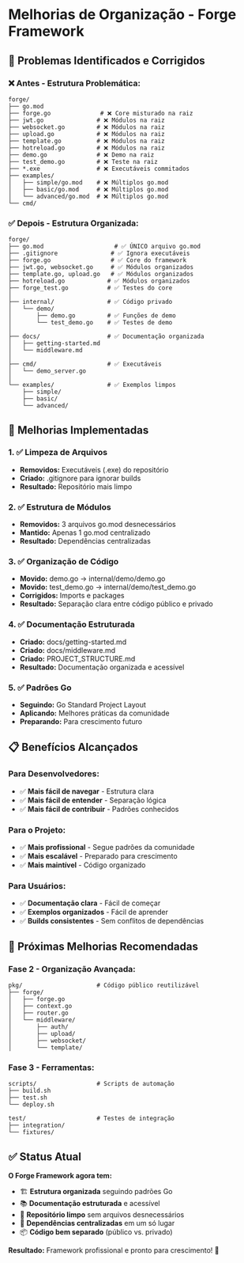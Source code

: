 # Melhorias de Organização - Forge Framework

## 🎯 **Problemas Identificados e Corrigidos**

### ❌ **Antes - Estrutura Problemática:**
```
forge/
├── go.mod
├── forge.go              # ❌ Core misturado na raiz
├── jwt.go               # ❌ Módulos na raiz
├── websocket.go         # ❌ Módulos na raiz
├── upload.go            # ❌ Módulos na raiz
├── template.go          # ❌ Módulos na raiz
├── hotreload.go         # ❌ Módulos na raiz
├── demo.go              # ❌ Demo na raiz
├── test_demo.go         # ❌ Teste na raiz
├── *.exe                # ❌ Executáveis commitados
├── examples/
│   ├── simple/go.mod    # ❌ Múltiplos go.mod
│   ├── basic/go.mod     # ❌ Múltiplos go.mod
│   └── advanced/go.mod  # ❌ Múltiplos go.mod
└── cmd/
```

### ✅ **Depois - Estrutura Organizada:**
```
forge/
├── go.mod                    # ✅ ÚNICO arquivo go.mod
├── .gitignore               # ✅ Ignora executáveis
├── forge.go                 # ✅ Core do framework
├── jwt.go, websocket.go     # ✅ Módulos organizados
├── template.go, upload.go   # ✅ Módulos organizados
├── hotreload.go            # ✅ Módulos organizados
├── forge_test.go           # ✅ Testes do core
│
├── internal/               # ✅ Código privado
│   └── demo/
│       ├── demo.go         # ✅ Funções de demo
│       └── test_demo.go    # ✅ Testes de demo
│
├── docs/                   # ✅ Documentação organizada
│   ├── getting-started.md
│   └── middleware.md
│
├── cmd/                    # ✅ Executáveis
│   └── demo_server.go
│
└── examples/               # ✅ Exemplos limpos
    ├── simple/
    ├── basic/
    └── advanced/
```

## 🚀 **Melhorias Implementadas**

### 1. ✅ **Limpeza de Arquivos**
- **Removidos:** Executáveis (.exe) do repositório
- **Criado:** .gitignore para ignorar builds
- **Resultado:** Repositório mais limpo

### 2. ✅ **Estrutura de Módulos**
- **Removidos:** 3 arquivos go.mod desnecessários
- **Mantido:** Apenas 1 go.mod centralizado
- **Resultado:** Dependências centralizadas

### 3. ✅ **Organização de Código**
- **Movido:** demo.go → internal/demo/demo.go
- **Movido:** test_demo.go → internal/demo/test_demo.go
- **Corrigidos:** Imports e packages
- **Resultado:** Separação clara entre código público e privado

### 4. ✅ **Documentação Estruturada**
- **Criado:** docs/getting-started.md
- **Criado:** docs/middleware.md
- **Criado:** PROJECT_STRUCTURE.md
- **Resultado:** Documentação organizada e acessível

### 5. ✅ **Padrões Go**
- **Seguindo:** Go Standard Project Layout
- **Aplicando:** Melhores práticas da comunidade
- **Preparando:** Para crescimento futuro

## 📋 **Benefícios Alcançados**

### **Para Desenvolvedores:**
- ✅ **Mais fácil de navegar** - Estrutura clara
- ✅ **Mais fácil de entender** - Separação lógica
- ✅ **Mais fácil de contribuir** - Padrões conhecidos

### **Para o Projeto:**
- ✅ **Mais profissional** - Segue padrões da comunidade
- ✅ **Mais escalável** - Preparado para crescimento
- ✅ **Mais maintível** - Código organizado

### **Para Usuários:**
- ✅ **Documentação clara** - Fácil de começar
- ✅ **Exemplos organizados** - Fácil de aprender
- ✅ **Builds consistentes** - Sem conflitos de dependências

## 🎯 **Próximas Melhorias Recomendadas**

### **Fase 2 - Organização Avançada:**
```
pkg/                     # Código público reutilizável
├── forge/
│   ├── forge.go
│   ├── context.go
│   ├── router.go
│   └── middleware/
│       ├── auth/
│       ├── upload/
│       ├── websocket/
│       └── template/
```

### **Fase 3 - Ferramentas:**
```
scripts/                 # Scripts de automação
├── build.sh
├── test.sh
└── deploy.sh

test/                    # Testes de integração
├── integration/
└── fixtures/
```

## ✅ **Status Atual**

**O Forge Framework agora tem:**
- 🏗️ **Estrutura organizada** seguindo padrões Go
- 📚 **Documentação estruturada** e acessível
- 🧹 **Repositório limpo** sem arquivos desnecessários
- 🔧 **Dependências centralizadas** em um só lugar
- 📦 **Código bem separado** (público vs. privado)

**Resultado:** Framework profissional e pronto para crescimento! 🚀